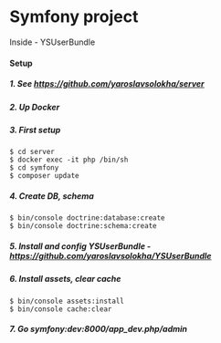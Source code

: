 Symfony project
=======
Inside - YSUserBundle

#### Setup
##### 1. See https://github.com/yaroslavsolokha/server
##### 2. Up Docker
##### 3. First setup
```
$ cd server
$ docker exec -it php /bin/sh
$ cd symfony
$ composer update
```
##### 4. Create DB, schema
```
$ bin/console doctrine:database:create
$ bin/console doctrine:schema:create
```
##### 5. Install and config YSUserBundle - https://github.com/yaroslavsolokha/YSUserBundle
##### 6. Install assets, clear cache
```
$ bin/console assets:install
$ bin/console cache:clear

```
##### 7. Go symfony:dev:8000/app_dev.php/admin